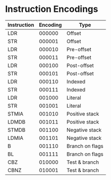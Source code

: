 # Instruction Encodings

| Instruction | Encoding | Type            |
|-------------|----------|-----------------|
| LDR         | 000000   | Offset          |
| STR         | 000001   | Offset          |
| LDR         | 000010   | Pre-offset      |
| STR         | 000011   | Pre-offset      |
| LDR         | 000100   | Post-offset     |
| STR         | 000101   | Post-offset     |
| LDR         | 000110   | Indexed         |
| STR         | 000111   | Indexed         |
| LDR         | 001000   | Literal         |
| STR         | 001001   | Literal         |
| STMIA       | 001010   | Positive stack  |
| LDMDB       | 001011   | Positive stack  |
| STMDB       | 001100   | Negative stack  |
| LDMIA       | 001101   | Negative stack  |
| B           | 001110   | Branch on flags |
| BL          | 001111   | Branch on flags |
| CBZ         | 010000   | Test & branch   |
| CBNZ        | 010001   | Test & branch   |
